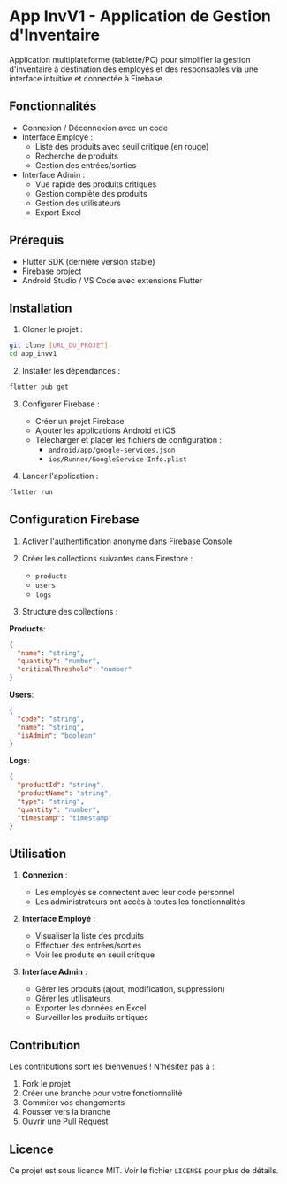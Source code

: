 # App InvV1 - Application de Gestion d'Inventaire

Application multiplateforme (tablette/PC) pour simplifier la gestion d'inventaire à destination des employés et des responsables via une interface intuitive et connectée à Firebase.

## Fonctionnalités

- Connexion / Déconnexion avec un code
- Interface Employé :
  - Liste des produits avec seuil critique (en rouge)
  - Recherche de produits
  - Gestion des entrées/sorties
- Interface Admin :
  - Vue rapide des produits critiques
  - Gestion complète des produits
  - Gestion des utilisateurs
  - Export Excel

## Prérequis

- Flutter SDK (dernière version stable)
- Firebase project
- Android Studio / VS Code avec extensions Flutter

## Installation

1. Cloner le projet :
```bash
git clone [URL_DU_PROJET]
cd app_invv1
```

2. Installer les dépendances :
```bash
flutter pub get
```

3. Configurer Firebase :
   - Créer un projet Firebase
   - Ajouter les applications Android et iOS
   - Télécharger et placer les fichiers de configuration :
     - `android/app/google-services.json`
     - `ios/Runner/GoogleService-Info.plist`

4. Lancer l'application :
```bash
flutter run
```

## Configuration Firebase

1. Activer l'authentification anonyme dans Firebase Console
2. Créer les collections suivantes dans Firestore :
   - `products`
   - `users`
   - `logs`

3. Structure des collections :

**Products**:
```json
{
  "name": "string",
  "quantity": "number",
  "criticalThreshold": "number"
}
```

**Users**:
```json
{
  "code": "string",
  "name": "string",
  "isAdmin": "boolean"
}
```

**Logs**:
```json
{
  "productId": "string",
  "productName": "string",
  "type": "string",
  "quantity": "number",
  "timestamp": "timestamp"
}
```

## Utilisation

1. **Connexion** :
   - Les employés se connectent avec leur code personnel
   - Les administrateurs ont accès à toutes les fonctionnalités

2. **Interface Employé** :
   - Visualiser la liste des produits
   - Effectuer des entrées/sorties
   - Voir les produits en seuil critique

3. **Interface Admin** :
   - Gérer les produits (ajout, modification, suppression)
   - Gérer les utilisateurs
   - Exporter les données en Excel
   - Surveiller les produits critiques

## Contribution

Les contributions sont les bienvenues ! N'hésitez pas à :
1. Fork le projet
2. Créer une branche pour votre fonctionnalité
3. Commiter vos changements
4. Pousser vers la branche
5. Ouvrir une Pull Request

## Licence

Ce projet est sous licence MIT. Voir le fichier `LICENSE` pour plus de détails. 